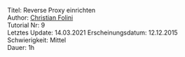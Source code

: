 Titel: Reverse Proxy einrichten  
Author: <a href="mailto:christian.folini@netnea.com">Christian Folini</a>  
Tutorial Nr: 9  
Letztes Update: 14.03.2021
Erscheinungsdatum: 12.12.2015  
Schwierigkeit: Mittel  
Dauer: 1h  
